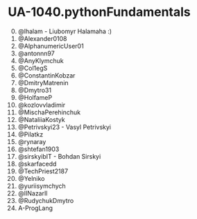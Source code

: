 # UA-1040.pythonFundamentals

0. @lhalam - Liubomyr Halamaha :)
1. @Alexander0108
2. @AlphanumericUser01
3. @antonnn97
4. @AnyKlymchuk
5. @Col1egS
6. @ConstantinKobzar
7. @DmitryMatrenin
8. @Dmytro31
9. @HolfameP
10. @kozlovvladimir
11. @MischaPerehinchuk
12. @NataliiaKostyk
13. @Petrivskyi23 - Vasyl Petrivskyi
14. @Pilatkz
15. @rynaray
16. @shtefan1903
17. @sirskyibIT - Bohdan Sirskyi 
18. @skarfacedd
19. @TechPriest2187
20. @Yelniko
21. @yuriisymchych
22. @lINazarIl
23. @RudychukDmytro
24. A-ProgLang
